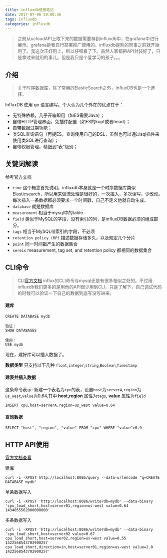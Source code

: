 ```yaml
---
title: influxdb使用笔记
date: 2017-07-06 20:00:36
tags: influxdb
categories: influxdb
---
```

> 之前从ucloudAPI上取下来的数据需要存到influxdb中，在grafana中进行展示。grafana是我自行部署推广使用的，influxdb是别的同事之前就开始用了。我这次正好用上，所以仔细看了下。虽然人家都把API封装好了，只是拿过来就用的事儿。但是我只是个爱学习的孩子。。。

## 介绍
> 关于时序数据库，除了常用的ElasticSearch之外，InfluxDB也是一个选择。

InfluxDB 使用 go 语言编写。个人认为几个外在的优点在于：

- 无特殊依赖，几乎开箱即用（如ES需要Java）；
- 自带HTTP管理界面，免插件配置（如ES的kopf或者head）；
- 自带数据过期功能；
- 类SQL查询语句（再提ES，查询使用自己的DSL，虽然也可以通过sql插件来使用类SQL进行查询）；
- 自带权限管理，精细到“表”级别；

## 关键词解读
参考[官方文档](https://docs.influxdata.com/influxdb/v1.0/concepts/glossary)

- `time`  这个概念首先说明，influxdb本身就是一个时序数据库类似Elasticsearch，所以用来做流处理是很好的，一次插入，多次读写，少改动。 每次插入一条数据都必须要求一个时间戳，自己不定义他就自动生成。
- `database`  就是数据库
- `measurement` 相当于mysql中的table
- `field` 类似于MySQL的字段，没有索引的列，是influxDB数据必须的组成部分。
- `tags` 相当于MySQL带索引的字段，不必须
- `retention policy (RP)` 描述数据存储多久，以及规定几个分片
- `point` 同一时间戳产生的数据集合
- `sereis`  measurement, tag set, and retention policy 都相同的数据集合


## CLI命令
> CLI[官方文档](https://docs.influxdata.com/influxdb/v1.2/introduction/getting_started/)
> influx的CLI命令与mysql还是有很多相似之处的。不过用influxdb我们更多的是用他的API很少用到CLI，只是了解下，自己调试代码的时候可以验证一下自己的数据到底写没写进来。


#### 建库

```
CREATE DATABASE mydb

验证：
SHOW DATABASES

使用：
USE mydb
```

现在，建好库可以插入数据了。

**数据类型**
只支持以下几种
`float`,`integer`,`string`,`Boolean`,`Timestamp`

#### 建表并插入数据
这条命令表示: 新建一个表名为`cpu`的表，设置`host`为`serverA`,`region`为`us_west`,`value`为0.64,其中 **host,region** 属性为`tags`, **value** 属性为`field`
```
INSERT cpu,host=serverA,region=us_west value=0.64
```

#### 查询数据
```
SELECT "host", "region", "value" FROM "cpu" WHERE "value">0.9
```

## HTTP API使用
[官方文档查看](https://docs.influxdata.com/influxdb/v1.0/guides/writing_data/)

建库
```
curl -i -XPOST http://localhost:8086/query --data-urlencode "q=CREATE DATABASE mydb"
```

单条数据写入

```
curl -i -XPOST 'http://localhost:8086/write?db=mydb' --data-binary 'cpu_load_short,host=server01,region=us-west value=0.64 1434055562000000000'
```

多条数据写入
```
curl -i -XPOST 'http://localhost:8086/write?db=mydb' --data-binary 'cpu_load_short,host=server02 value=0.67
cpu_load_short,host=server02,region=us-west value=0.55 1422568543702900257
cpu_load_short,direction=in,host=server01,region=us-west value=2.0 1422568543702900257'
```


